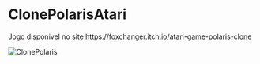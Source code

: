 # ClonePolarisAtari

Jogo disponivel no site https://foxchanger.itch.io/atari-game-polaris-clone

![ClonePolaris](https://user-images.githubusercontent.com/20388287/145314343-c6062a42-60ea-441b-8a1b-5fca68fb02d0.png)


 
